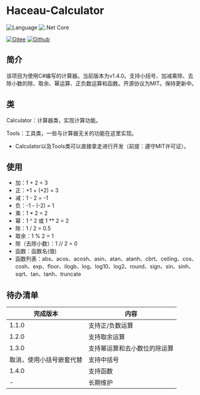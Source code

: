 Haceau-Calculator
=================
![Language](https://img.shields.io/badge/Language-C%23-blue.svg?style=flat-square) ![.Net Core](https://img.shields.io/badge/.Net&nbsp;Core-3.1-blue.svg?style=flat-square)

[![Gitee](https://img.shields.io/badge/Gitee-辰落火辉Haceau-red.svg?style=flat-square)](https://gitee.com/haceau/Haceau-Calculator)
[![Github](https://img.shields.io/badge/Github-HaceauZoac-blue.svg?style=flat-square)](https://github.com/Haceau-Zoac/Haceau-Calculator)

简介
---
该项目为使用C#编写的计算器。当前版本为v1.4.0。支持小括号、加减乘除、去除小数的除、取余、幂运算、正负数运算和函数。开源协议为MIT。保持更新中。

类
---
Calculator：计算器类，实现计算功能。

Tools：工具类，一些与计算器无关的功能在这里实现。

* Calculator以及Tools类可以直接拿走进行开发（前提：遵守MIT许可证）。

使用
---
* 加：1 + 2 = 3
* 正：+1 + (+2) = 3
* 减：1 - 2 = -1
* 负：-1 - (-2) = 1
* 乘：1 * 2 = 2
* 幂：1 ^ 2 或 1 ** 2 = 2
* 除：1 / 2 = 0.5
* 取余：1 % 2 = 1
* 除（去除小数）：1 // 2 = 0
* 函数：函数名(值)
* 函数列表：abs、acos、acosh、asin、atan、atanh、cbrt、ceiling、cos、cosh、exp、floor、ilogb、log、log10、log2、round、sign、sin、sinh、sqrt、tan、tanh、truncate

待办清单
------
|完成版本|内容|
|---|---|
|1.1.0|支持正/负数运算|
|1.2.0|支持取余运算|
|1.3.0|支持幂运算和去小数位的除运算|
|取消，使用小括号嵌套代替|支持中括号|
|1.4.0|支持函数|
|-|长期维护|